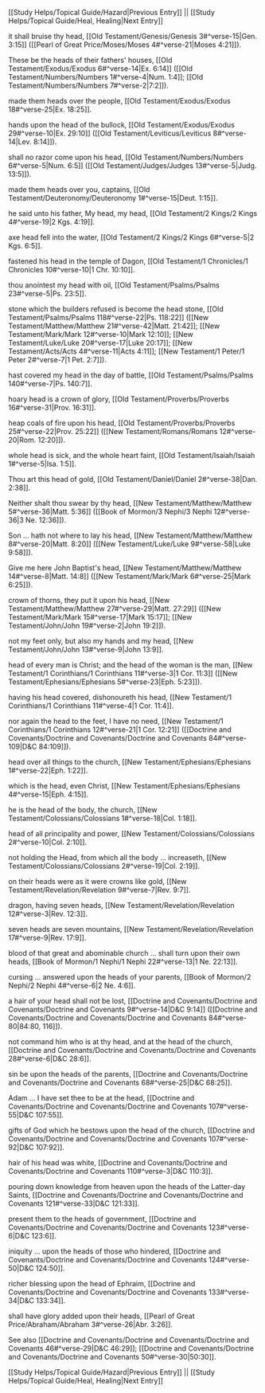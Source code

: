 [[Study Helps/Topical Guide/Hazard|Previous Entry]]  ||  [[Study Helps/Topical Guide/Heal, Healing|Next Entry]]

 it shall bruise thy head, [[Old Testament/Genesis/Genesis 3#^verse-15|Gen. 3:15]] ([[Pearl of Great Price/Moses/Moses 4#^verse-21|Moses 4:21]]).

 These be the heads of their fathers' houses, [[Old Testament/Exodus/Exodus 6#^verse-14|Ex. 6:14]] ([[Old Testament/Numbers/Numbers 1#^verse-4|Num. 1:4]]; [[Old Testament/Numbers/Numbers 7#^verse-2|7:2]]).

 made them heads over the people, [[Old Testament/Exodus/Exodus 18#^verse-25|Ex. 18:25]].

 hands upon the head of the bullock, [[Old Testament/Exodus/Exodus 29#^verse-10|Ex. 29:10]] ([[Old Testament/Leviticus/Leviticus 8#^verse-14|Lev. 8:14]]).

 shall no razor come upon his head, [[Old Testament/Numbers/Numbers 6#^verse-5|Num. 6:5]] ([[Old Testament/Judges/Judges 13#^verse-5|Judg. 13:5]]).

 made them heads over you, captains, [[Old Testament/Deuteronomy/Deuteronomy 1#^verse-15|Deut. 1:15]].

 he said unto his father, My head, my head, [[Old Testament/2 Kings/2 Kings 4#^verse-19|2 Kgs. 4:19]].

 axe head fell into the water, [[Old Testament/2 Kings/2 Kings 6#^verse-5|2 Kgs. 6:5]].

 fastened his head in the temple of Dagon, [[Old Testament/1 Chronicles/1 Chronicles 10#^verse-10|1 Chr. 10:10]].

 thou anointest my head with oil, [[Old Testament/Psalms/Psalms 23#^verse-5|Ps. 23:5]].

 stone which the builders refused is become the head stone, [[Old Testament/Psalms/Psalms 118#^verse-22|Ps. 118:22]] ([[New Testament/Matthew/Matthew 21#^verse-42|Matt. 21:42]]; [[New Testament/Mark/Mark 12#^verse-10|Mark 12:10]]; [[New Testament/Luke/Luke 20#^verse-17|Luke 20:17]]; [[New Testament/Acts/Acts 4#^verse-11|Acts 4:11]]; [[New Testament/1 Peter/1 Peter 2#^verse-7|1 Pet. 2:7]]).

 hast covered my head in the day of battle, [[Old Testament/Psalms/Psalms 140#^verse-7|Ps. 140:7]].

 hoary head is a crown of glory, [[Old Testament/Proverbs/Proverbs 16#^verse-31|Prov. 16:31]].

 heap coals of fire upon his head, [[Old Testament/Proverbs/Proverbs 25#^verse-22|Prov. 25:22]] ([[New Testament/Romans/Romans 12#^verse-20|Rom. 12:20]]).

 whole head is sick, and the whole heart faint, [[Old Testament/Isaiah/Isaiah 1#^verse-5|Isa. 1:5]].

 Thou art this head of gold, [[Old Testament/Daniel/Daniel 2#^verse-38|Dan. 2:38]].

 Neither shalt thou swear by thy head, [[New Testament/Matthew/Matthew 5#^verse-36|Matt. 5:36]] ([[Book of Mormon/3 Nephi/3 Nephi 12#^verse-36|3 Ne. 12:36]]).

 Son ... hath not where to lay his head, [[New Testament/Matthew/Matthew 8#^verse-20|Matt. 8:20]] ([[New Testament/Luke/Luke 9#^verse-58|Luke 9:58]]).

 Give me here John Baptist's head, [[New Testament/Matthew/Matthew 14#^verse-8|Matt. 14:8]] ([[New Testament/Mark/Mark 6#^verse-25|Mark 6:25]]).

 crown of thorns, they put it upon his head, [[New Testament/Matthew/Matthew 27#^verse-29|Matt. 27:29]] ([[New Testament/Mark/Mark 15#^verse-17|Mark 15:17]]; [[New Testament/John/John 19#^verse-2|John 19:2]]).

 not my feet only, but also my hands and my head, [[New Testament/John/John 13#^verse-9|John 13:9]].

 head of every man is Christ; and the head of the woman is the man, [[New Testament/1 Corinthians/1 Corinthians 11#^verse-3|1 Cor. 11:3]] ([[New Testament/Ephesians/Ephesians 5#^verse-23|Eph. 5:23]]).

 having his head covered, dishonoureth his head, [[New Testament/1 Corinthians/1 Corinthians 11#^verse-4|1 Cor. 11:4]].

 nor again the head to the feet, I have no need, [[New Testament/1 Corinthians/1 Corinthians 12#^verse-21|1 Cor. 12:21]] ([[Doctrine and Covenants/Doctrine and Covenants/Doctrine and Covenants 84#^verse-109|D&C 84:109]]).

 head over all things to the church, [[New Testament/Ephesians/Ephesians 1#^verse-22|Eph. 1:22]].

 which is the head, even Christ, [[New Testament/Ephesians/Ephesians 4#^verse-15|Eph. 4:15]].

 he is the head of the body, the church, [[New Testament/Colossians/Colossians 1#^verse-18|Col. 1:18]].

 head of all principality and power, [[New Testament/Colossians/Colossians 2#^verse-10|Col. 2:10]].

 not holding the Head, from which all the body ... increaseth, [[New Testament/Colossians/Colossians 2#^verse-19|Col. 2:19]].

 on their heads were as it were crowns like gold, [[New Testament/Revelation/Revelation 9#^verse-7|Rev. 9:7]].

 dragon, having seven heads, [[New Testament/Revelation/Revelation 12#^verse-3|Rev. 12:3]].

 seven heads are seven mountains, [[New Testament/Revelation/Revelation 17#^verse-9|Rev. 17:9]].

 blood of that great and abominable church ... shall turn upon their own heads, [[Book of Mormon/1 Nephi/1 Nephi 22#^verse-13|1 Ne. 22:13]].

 cursing ... answered upon the heads of your parents, [[Book of Mormon/2 Nephi/2 Nephi 4#^verse-6|2 Ne. 4:6]].

 a hair of your head shall not be lost, [[Doctrine and Covenants/Doctrine and Covenants/Doctrine and Covenants 9#^verse-14|D&C 9:14]] ([[Doctrine and Covenants/Doctrine and Covenants/Doctrine and Covenants 84#^verse-80|84:80, 116]]).

 not command him who is at thy head, and at the head of the church, [[Doctrine and Covenants/Doctrine and Covenants/Doctrine and Covenants 28#^verse-6|D&C 28:6]].

 sin be upon the heads of the parents, [[Doctrine and Covenants/Doctrine and Covenants/Doctrine and Covenants 68#^verse-25|D&C 68:25]].

 Adam ... I have set thee to be at the head, [[Doctrine and Covenants/Doctrine and Covenants/Doctrine and Covenants 107#^verse-55|D&C 107:55]].

 gifts of God which he bestows upon the head of the church, [[Doctrine and Covenants/Doctrine and Covenants/Doctrine and Covenants 107#^verse-92|D&C 107:92]].

 hair of his head was white, [[Doctrine and Covenants/Doctrine and Covenants/Doctrine and Covenants 110#^verse-3|D&C 110:3]].

 pouring down knowledge from heaven upon the heads of the Latter-day Saints, [[Doctrine and Covenants/Doctrine and Covenants/Doctrine and Covenants 121#^verse-33|D&C 121:33]].

 present them to the heads of government, [[Doctrine and Covenants/Doctrine and Covenants/Doctrine and Covenants 123#^verse-6|D&C 123:6]].

 iniquity ... upon the heads of those who hindered, [[Doctrine and Covenants/Doctrine and Covenants/Doctrine and Covenants 124#^verse-50|D&C 124:50]].

 richer blessing upon the head of Ephraim, [[Doctrine and Covenants/Doctrine and Covenants/Doctrine and Covenants 133#^verse-34|D&C 133:34]].

 shall have glory added upon their heads, [[Pearl of Great Price/Abraham/Abraham 3#^verse-26|Abr. 3:26]].

 See also [[Doctrine and Covenants/Doctrine and Covenants/Doctrine and Covenants 46#^verse-29|D&C 46:29]]; [[Doctrine and Covenants/Doctrine and Covenants/Doctrine and Covenants 50#^verse-30|50:30]].

[[Study Helps/Topical Guide/Hazard|Previous Entry]]  ||  [[Study Helps/Topical Guide/Heal, Healing|Next Entry]]